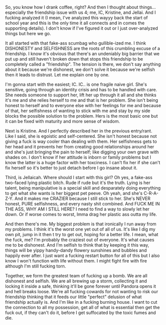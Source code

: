 So, you know how I drank coffee, right? And then I thought about things... especially the friendship issue with us 4; me, IC, Kristine, and Jellai. And I fucking analyzed it (I mean, I've analyzed this wayyy back the start of school year and this is the only time it all connects and in comes the supporting details). I don't know if I've figured it out or I just over-analyzed things but here we go. 

It all started with that fake-ass scumbag who gullible-ized me. I think DISHONESTY and SELFISHNESS are the roots of this crumbling excuse of a friendship. I know it's obvious that there's an undeniably big barrier that we put up and still haven't broken down that stops this friendship to be completely called a "friendship". The tension is there, we don't say anything about it because we're dishonest, we don't solve it because we're selfish then it leads to distrust. Let me explain one by one.

I'm gonna start with the easiest; IC. IC.. is one fragile naive girl. She's sensitive, going through an identity crisis and has to be handled with care. She needs someone to support her, lift her up through it all and she thinks it's me and she relies herself to me and that is her problem. She isn't being honest to herself and to everyone else with her feelings for me and because of that, her selfishness of wanting to stick with me and stay by my side blocks the possible solution to the problem. Hers is the most basic one but it can be fixed with maturity and more sense of wisdom.

Next is Kristine. And I perfectly described her in the previous entry/rant. Like I said, she is egoistic and self-centered. She isn't honest because not giving a fuck is way cooler than dealing with them. Her selfishness gets to her head and it prevents her from creating good relationships around her and she's just bringing the pain to herself; like digging your own grave with shades on. I don't know if her attitude is inborn or family problems but I know the latter is a huge factor with her toxciness. I can't fix her if she can't fix herself so it's better to just detach before I go insane about it.

Third, is Jellaicah. Where should I start with this girl? Oh yes, a fake-ass two-faced lying plastic bitch. Rude if rude but it's the truth. Lying is her talent, being manipulative is a special skill and desparately doing everything to get what she wants is her biggest pet peeve. Oh yeah, and she's C-R-A-Z-Y. And it makes me CRAZIER because I still stick to her. She's NEVER honest, PURE selfishness, and every nasty shit combined. And FUCK ME IN THE ASS, WHY AM I STILL HERE? I need to find a way to slowly let her down. Or if worse comes to worst, Imma drag her plastic ass outta my life.

And then there's me. My biggest problem is that ironically I run away from my problems. I think it's the worst one yet out of all of us. It's like I dig my own pit, jump in it then t try to get out, hoping for a better life. I mean, what the fuck, me? I'm probably the craziest out of everyone. It's what causes me to be dishonest. And I'm selfish to think that by keeping it this way, things will be yippy handy-dandy flowery sunshines and bubbles and happily ever after. I just want a fucking restart button for all of this but I also know I won't function with life without them. I might fight fire with fire although I'm still fucking torn. 

Together, we form the greatest team of fucking up a bomb. We are all dishonest and selfish. We are all brewing up a storm, collecting it and locking it inside a safe, thinking it'll be gone forever until Pandora opens it and hell breaks loose. We're all fucking cowards for not wanting to risk our friendship thinking that it feeds our little "perfect" delusion of what friendship actually is. And I'm like in a fucking burning house. I want to cut the connection to all my possession, get all of what is essential then get the fuck out, if they can't do it, before I get suffocated by the toxic fumes and die. 